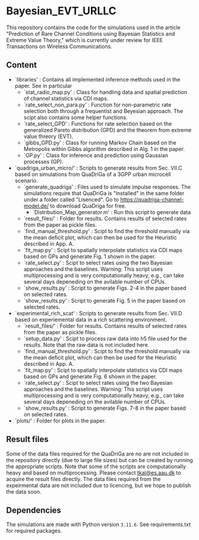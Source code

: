# Bayesian_EVT_URLLC

This repository contains the code for the simulations used in the article "Prediction of Rare Channel Conditions using Bayesian Statistics and Extreme Value Theory," which is currently under review for IEEE Transactions on Wireless Communications.

## Content
 - `libraries' : Contains all implemented inference methods used in the paper. See in particular
   - `stat_radio_map.py' : Class for handling data and spatial prediction of channel statistics via CDI maps.
   - `rate_select_non_para.py' : Function for non-parametric rate selection both through a frequentist and Beyesian approach. The scipt also contains some helper functions.
   - `rate_select_GPD' : Functions for rate selection based on the generalized Pareto distribution (GPD) and the theorem from extreme value threory (EVT).
   - `gibbs_GPD.py' : Class for running Markov Chain based on the Metropolis within Gibbs algorithm described in Alg. 1 in the paper.
   - `GP.py' : Class for inference and prediction using Gaussian processes (GP).
 - `quadriga_urban_micro/' : Scripts to generate results from Sec. VII.C based on simulations from QuaDriGa of a 3GPP urban microcell scenario.
   - `generate_quadriga' : Files used to simulate impulse responses. The simulations require that QuaDriGa  is "installed" in the same folder under a folder called "Lisenced". Go to https://quadriga-channel-model.de/ to download QuaDriga for free.
     - `Distribution_Map_generator.m' : Run this script to generate data
   - `result_files/' : Folder for results. Contains results of selected rates from the paper as pickle files. 
   - `find_manual_threshold.py' : Scipt to find the threshold manually via the mean deficit plot, which can then be used for the Heuristic described in App. A.
   - `fit_map.py' : Scipt to spatially interpolate statistics via CDI maps based on GPs and generate Fig. 1 shown in the paper. 
   - `rate_select.py' : Scipt to select rates using the two Bayesian approaches and the baselines. Warning: This script uses multiprocessing and is very computationally heavy, e.g., can take several days depeneding on the avilable number of CPUs.
   - `show_results.py' : Script to generate Figs. 2-4 in the paper based on selected rates.
   - `show_results.py' : Script to generate Fig. 5 in the paper based on selected rates.
 - `experimental_rich_scat' : Scripts to generate results from Sec. VII.D based on experiemental data in a rich scattering environment. 
   - `result_files/' : Folder for results. Contains results of selected rates from the paper as pickle files.
   - `setup_data.py' : Scipt to process raw data into h5 file used for the results. Note that the raw data is not included here.
   - `find_manual_threshold.py' : Scipt to find the threshold manually via the mean deficit plot, which can then be used for the Heuristic described in App. A.
   - `fit_map.py' : Scipt to spatially interpolate statistics via CDI maps based on GPs and generate Fig. 6 shown in the paper. 
   - `rate_select.py' : Scipt to select rates using the two Bayesian approaches and the baselines. Warning: This script uses multiprocessing and is very computationally heavy, e.g., can take several days depeneding on the avilable number of CPUs.
   - `show_results.py' : Script to generate Figs. 7-8 in the paper based on selected rates.
 - `plots/' : Folder for plots in the paper. 
    
## Result files
Some of the data files required for the QuaDriGa are no are not included in the repository directly (due to large file sizes) but can be created by running the appropriate scripts. Note that some of the scripts are computationally heavy and based on multiprocessing. Please contact <tkal@es.aau.dk> to acquire the result files directly. 
The data files required from the expeirmental data are not included due to licencing, but we hope to publish the data soon. 
       
## Dependencies
The simulations are made with Python version `3.11.6`. See requirements.txt for required packages. 

